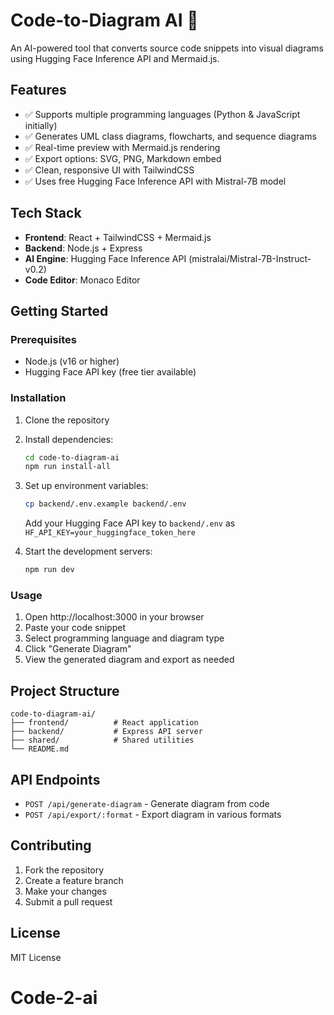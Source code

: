 # Code-to-Diagram AI 🧩

An AI-powered tool that converts source code snippets into visual diagrams using Hugging Face Inference API and Mermaid.js.

## Features

- ✅ Supports multiple programming languages (Python & JavaScript initially)
- ✅ Generates UML class diagrams, flowcharts, and sequence diagrams
- ✅ Real-time preview with Mermaid.js rendering
- ✅ Export options: SVG, PNG, Markdown embed
- ✅ Clean, responsive UI with TailwindCSS
- ✅ Uses free Hugging Face Inference API with Mistral-7B model

## Tech Stack

- **Frontend**: React + TailwindCSS + Mermaid.js
- **Backend**: Node.js + Express
- **AI Engine**: Hugging Face Inference API (mistralai/Mistral-7B-Instruct-v0.2)
- **Code Editor**: Monaco Editor

## Getting Started

### Prerequisites

- Node.js (v16 or higher)
- Hugging Face API key (free tier available)

### Installation

1. Clone the repository
2. Install dependencies:
   ```bash
   cd code-to-diagram-ai
   npm run install-all
   ```
3. Set up environment variables:
   ```bash
   cp backend/.env.example backend/.env
   ```
   Add your Hugging Face API key to `backend/.env` as `HF_API_KEY=your_huggingface_token_here`

4. Start the development servers:
   ```bash
   npm run dev
   ```

### Usage

1. Open http://localhost:3000 in your browser
2. Paste your code snippet
3. Select programming language and diagram type
4. Click "Generate Diagram"
5. View the generated diagram and export as needed

## Project Structure

```
code-to-diagram-ai/
├── frontend/          # React application
├── backend/           # Express API server
├── shared/            # Shared utilities
└── README.md
```

## API Endpoints

- `POST /api/generate-diagram` - Generate diagram from code
- `POST /api/export/:format` - Export diagram in various formats

## Contributing

1. Fork the repository
2. Create a feature branch
3. Make your changes
4. Submit a pull request

## License

MIT License
# Code-2-ai
